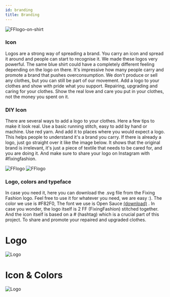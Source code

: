 ```yaml
---
id: branding
title: Branding
---
```


![FFlogo-on-shirt](assets/other/branding_01.jpg)
### Icon
Logos are a strong way of spreading a brand. You carry an icon and spread it around and people can start to recognise it. We made these logos very powerful. The same blue shirt could have a completely different feeling depending on the logo on there. It's impressive how many people carry and promote a brand that pushes overconsumption. We don't produce or sell any clothes, but you can still be part of our movement. Add a logo to your clothes and show with pride what you support. Repairing, upgrading and caring for your clothes. Show the real love and care you put in your clothes, not the money you spent on it.

### DIY Icon
There are several ways to add a logo to your clothes. Here a few tips to make it look real. Use a basic running stitch, easy to add by hand or machine. Use red yarn. And add it to places where you would expect a logo. This helps people to understand it's a brand you carry. If there is already a logo, just go straight over it like the image below. It shows that the original brand is irrelevant, it's just a piece of textile that needs to be cared for, and you are doing it. And make sure to share your logo on Instagram with #fixingfashion.

![FFlogo](assets/other/branding_02.jpg)
![FFlogo](assets/other/branding_03.jpg)


### Logo, colors and typeface
In case you need it, here you can download the .svg file from the Fixing Fashion logo. Feel free to use it for whatever you need, we are easy :). The color we use is #F82F0, The font we use is Open Sauce [(download)](https://github.com/marcologous/Open-Sauce-Fonts) . In case you wonder, the logo itself is 2 FF (FixingFashion) stitched together. And the icon itself is based on a # (hashtag) which is a crucial part of this project. To share and promote your repaired and upgraded clothes.


# Logo
![Logo](assets/other/branding_logo.png)

# Icon & Colors
![Logo](assets/other/branding_logo_01.png)
<br><br><br><br>
